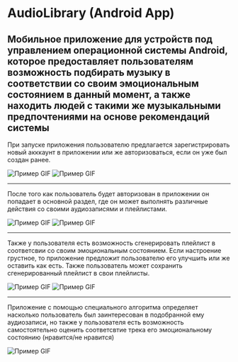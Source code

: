# AudioLibrary (Android App)
Мобильное приложение для устройств под управлением операционной системы Android, которое предоставляет пользователям возможность подбирать музыку в соответствии со своим эмоциональным состоянием в данный момент, а также находить людей с такими же музыкальными предпочтениями на основе рекомендаций системы
-------------------------------------------------------------------------------------------------------
При запуске приложения пользователю предлагается зарегистрировать новый акккаунт в приложении или же авторизоваться, если он уже был создан ранее.

![Пример GIF](https://github.com/drevomuhov/Audio-Library-Android-App-/blob/main/images/image9.gif)
![Пример GIF](https://github.com/drevomuhov/Audio-Library-Android-App-/blob/main/images/image8.gif)

-------------------------------------------------------------------------------------------------------

После того как пользователь будет авторизован в приложении он попадает в основной раздел, где он может выполнять различные действия со своими аудиозаписями и плейлистами.

![Пример GIF](https://github.com/drevomuhov/Audio-Library-Android-App-/blob/main/images/image10.gif)
![Пример GIF](https://github.com/drevomuhov/Audio-Library-Android-App-/blob/main/images/image11.gif)

-------------------------------------------------------------------------------------------------------

Также у пользователя есть возможность сгенерировать плейлист в соответсвии со своим эмоциональным состоянием. Если настроение грустное, то приложение предложит пользователю его улучшить или же оставить как есть. Также пользователь может сохранить сгенерированный плейлист в свои плейлисты.

![Пример GIF](https://github.com/drevomuhov/Audio-Library-Android-App-/blob/main/images/image13.gif)
![Пример GIF](https://github.com/drevomuhov/Audio-Library-Android-App-/blob/main/images/image12.gif)

-------------------------------------------------------------------------------------------------------

Приложение с помощью специального алгоритма определяет насколько пользователь был заинтересован в подобранной ему аудиозаписи, но также у пользователя есть возможность самостоятельно оценить соответсвтие трека его эмоциональному состоянию (нравится/не нравится)

![Пример GIF](https://github.com/drevomuhov/Audio-Library-Android-App-/blob/main/images/image14.gif)

